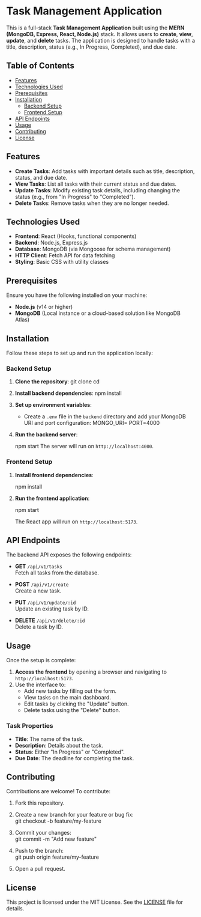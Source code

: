 # Task Management Application

This is a full-stack **Task Management Application** built using the **MERN (MongoDB, Express, React, Node.js)** stack. It allows users to **create**, **view**, **update**, and **delete** tasks. The application is designed to handle tasks with a title, description, status (e.g., In Progress, Completed), and due date.

## Table of Contents

- [Features](#features)
- [Technologies Used](#technologies-used)
- [Prerequisites](#prerequisites)
- [Installation](#installation)
  - [Backend Setup](#backend-setup)
  - [Frontend Setup](#frontend-setup)
- [API Endpoints](#api-endpoints)
- [Usage](#usage)
- [Contributing](#contributing)
- [License](#license)

## Features

- **Create Tasks**: Add tasks with important details such as title, description, status, and due date.
- **View Tasks**: List all tasks with their current status and due dates.
- **Update Tasks**: Modify existing task details, including changing the status (e.g., from "In Progress" to "Completed").
- **Delete Tasks**: Remove tasks when they are no longer needed.
  
## Technologies Used

- **Frontend**: React (Hooks, functional components)
- **Backend**: Node.js, Express.js
- **Database**: MongoDB (via Mongoose for schema management)
- **HTTP Client**: Fetch API for data fetching
- **Styling**: Basic CSS with utility classes

## Prerequisites

Ensure you have the following installed on your machine:

- **Node.js** (v14 or higher)
- **MongoDB** (Local instance or a cloud-based solution like MongoDB Atlas)
  
## Installation

Follow these steps to set up and run the application locally:

### Backend Setup

1. **Clone the repository**:
   git clone <repository-url>
   cd <repository-folder>


2. **Install backend dependencies**:
   npm install

3. **Set up environment variables**:
   - Create a `.env` file in the `backend` directory and add your MongoDB URI and port configuration:
   MONGO_URI=<your-mongodb-uri>
   PORT=4000


4. **Run the backend server**:
  
   npm start
   The server will run on `http://localhost:4000`.

### Frontend Setup



1. **Install frontend dependencies**:

   npm install


2. **Run the frontend application**:

   npm start

   The React app will run on `http://localhost:5173`.

## API Endpoints

The backend API exposes the following endpoints:

- **GET** `/api/v1/tasks`  
  Fetch all tasks from the database.

- **POST** `/api/v1/create`  
  Create a new task.

- **PUT** `/api/v1/update/:id`  
  Update an existing task by ID.

- **DELETE** `/api/v1/delete/:id`  
  Delete a task by ID.

## Usage

Once the setup is complete:

1. **Access the frontend** by opening a browser and navigating to `http://localhost:5173`.
2. Use the interface to:
   - Add new tasks by filling out the form.
   - View tasks on the main dashboard.
   - Edit tasks by clicking the "Update" button.
   - Delete tasks using the "Delete" button.

### Task Properties

- **Title**: The name of the task.
- **Description**: Details about the task.
- **Status**: Either "In Progress" or "Completed".
- **Due Date**: The deadline for completing the task.

## Contributing

Contributions are welcome! To contribute:

1. Fork this repository.
2. Create a new branch for your feature or bug fix:  
   git checkout -b feature/my-feature

3. Commit your changes:  
   git commit -m "Add new feature"

4. Push to the branch:  
   git push origin feature/my-feature
 
5. Open a pull request.

## License

This project is licensed under the MIT License. See the [LICENSE](LICENSE) file for details.
